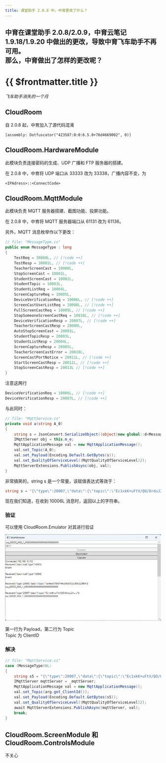 ```yaml
---
title: 课堂助手 2.0.8 中，中育更改了什么？
---
```


中育在课堂助手 2.0.8/2.0.9，中育云笔记 1.9.18/1.9.20 中做出的更改，导致中育飞车助手不再可用。  
那么，中育做出了怎样的更改呢？
---
# {{ $frontmatter.title }}

*飞车助手消失的一个月*

## CloudRoom
自 2.0.8 起，中育加入了源代码混淆
```
[assembly: Dotfuscator("423587:0:0:6.5.0+76d4669002", 0)]
```

## CloudRoom.HardwareModule
此模块负责连接密码的生成、UDP 广播和 FTP 服务器的搭建。

在 2.0.8 中，中育将 UDP 端口从 33333 改为 33338，广播内容不变，为
```
<IPAdress>::<ConnectCode>
```

## CloudRoom.MqttModule
此模块负责 MQTT 服务器搭建、截图功能、投屏功能。

在 2.0.8 中，中育将 MQTT 服务器端口从 61131 改为 61136。

另外，MQTT 消息枚举作以下更改：
```csharp
// file: "MessageType.cs"
public enum MessageType : long
{
	TestReq = 30000L, // [!code ++]
	TestResp = 30001L, // [!code ++]
	TeacherScreenCast = 10000L,
	StopScreenCast = 10001L,
	StudentScreenCast = 10002L,
	StudentTopic = 10003L,
	StudentListReq = 10004L,
	ScreenCaptureReq = 10005L,
	DeviceVerificationReq = 10006L, // [!code ++]
	ScreenCastUserListReq = 10008L, // [!code ++]
	FullScreenCastReq = 10009L, // [!code ++]
	StopSomeoneScreenCastReq = 10010L, // [!code ++]
	DeviceVerificationResp = 20007L, // [!code ++]
	TeacherScreenCastResp = 20000L,
	AutoStopScreenCast = 20001L,
	StudentTopicResp = 20003L,
	StudentListResp = 20004L,
	ScreenCaptureResp = 20005L,
	TeacherScreenCastError = 20010L,
	ScreenCastPortNotice = 20011L, // [!code ++]
	StartScreenCastResp = 20012L, // [!code ++]
	StopScreenCastResp = 20013L // [!code ++]
}
```
注意这两行
```csharp
DeviceVerificationReq = 10006L, // [!code ++]
DeviceVerificationResp = 20007L, // [!code ++]
```
与此同时：
```csharp
// file: "MqttService.cs"
private void a(string A_0)
{
	string s = JsonConvert.SerializeObject((object)new global::d<MessageType, global::f<string>>(MessageType.DeviceVerificationResp, new global::f<string>(AesEncrypt(this.o, this.n))));
	IMqttServer obj = this.m_e;
	MqttApplicationMessage val = new MqttApplicationMessage();
	val.set_Topic(A_0);
	val.set_Payload(Encoding.Default.GetBytes(s));
	val.set_QualityOfServiceLevel((MqttQualityOfServiceLevel)2);
	MqttServerExtensions.PublishAsync(obj, val);
}
```

非常搞笑的，string s 是一个常量，该赋值表达式等效于：
```csharp
string s = "{\"type\":20007,\"data\":{\"topic\":\"Ec1xkK+uFtV/QO/8rduJ2A==\"}}";
```

现在我们知道，在收到 10006L 消息时，返回以上的字符串。

###  验证
可以使用 CloudRoom.Emulator 对其进行验证

![alt Emulator](/assets/img/blog/what-changed-2.0.8/emulator.png)

第一行为 Payload，第二行为 Topic  
Topic 为 ClientID



### 解决
```csharp
// file: "MqttService.cs"
case (MessageType)6L:
{
	string s5 = "{\"type\":20007,\"data\":{\"topic\":\"Ec1xkK+uFtV/QO/8rduJ2A==\"}}";
	IMqttServer mqttServer = _mqttServer;
	MqttApplicationMessage val = new MqttApplicationMessage();
	val.set_Topic(arg.get_ClientId());
	val.set_Payload(Encoding.Default.GetBytes(s5));
	val.set_QualityOfServiceLevel((MqttQualityOfServiceLevel)2);
	await MqttServerExtensions.PublishAsync(mqttServer, val);
	break;
}
```

## CloudRoom.ScreenModule 和 CloudRoom.ControlsModule
不关心